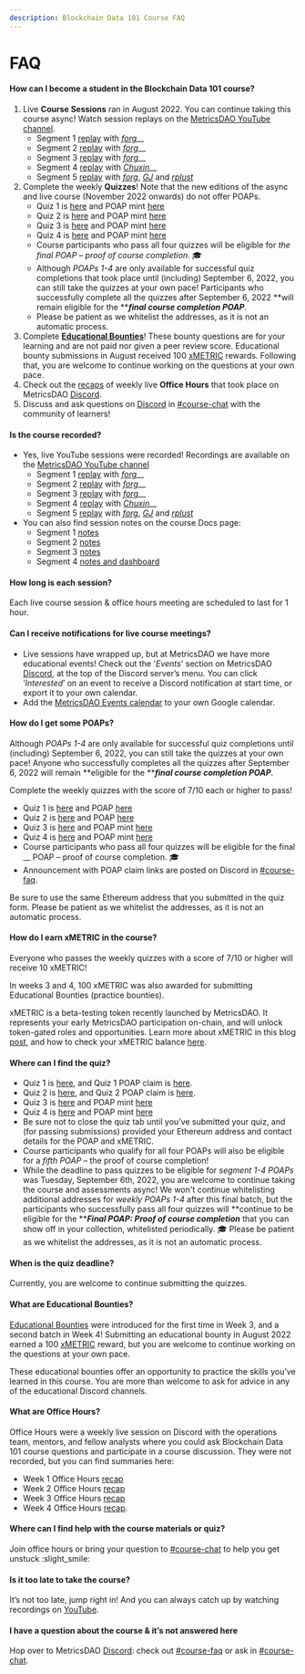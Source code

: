 ```yaml
---
description: Blockchain Data 101 Course FAQ
---
```


# FAQ

#### How can I become a student in the Blockchain Data 101 course?&#x20;

1. Live **Course Sessions** ran in August 2022. You can continue taking this course async! Watch session replays on the [MetricsDAO YouTube channel](https://www.youtube.com/channel/UCDyRizBgObJB-sNuwEPlL1g).
   * Segment 1 [replay](https://docs.metricsdao.xyz/analyst-resources/blockchain-data-101/segment-1) with [_forg_](https://twitter.com/forgash\_)__
   * Segment 2 [replay](https://docs.metricsdao.xyz/analyst-resources/blockchain-data-101/segment-2) with [_forg_](https://twitter.com/forgash\_)__
   * Segment 3 [replay](https://docs.metricsdao.xyz/analyst-resources/blockchain-data-101/segment-3) with [_forg_](https://twitter.com/forgash\_)__
   * Segment 4 [replay](https://youtu.be/ahBFD\_eQvKU) with [_Chuxin_](https://twitter.com/chuxin\_h)__
   * Segment 5 [replay](https://www.youtube.com/watch?v=nxIDapWc5eg) with [_forg_](https://twitter.com/forgash\_), [_GJ_](https://twitter.com/GJFlannery19) and [_rplust_](https://twitter.com/robplust)&#x20;
2. Complete the weekly **Quizzes**! Note that the new editions of the async and live course (November 2022 onwards) do not offer POAPs.
   * Quiz 1 is [here](https://s2w1pibxi3c.typeform.com/metricsdao) and POAP mint [here](https://poap.delivery/blockchainanalytics1)
   * Quiz 2 is [here](https://s2w1pibxi3c.typeform.com/metricsdaoquiz2) and POAP mint [here](https://poap.delivery/mdao-workshop-blockchain-analytics-2/)
   * Quiz 3 is [here](https://docs.metricsdao.xyz/analyst-resources/blockchain-data-101/segment-3/assessment-3) and POAP mint [here](https://poap.delivery/mdao-workshop-blockchain-analytics-3)
   * Quiz 4 is [here](https://docs.metricsdao.xyz/analyst-resources/blockchain-data-101/segment-4/assessment-4) and POAP mint [here](https://poap.delivery/mdao-workshop-blockchain-analytics-4)
   * Course participants who pass all four quizzes will be eligible for _the final POAP –  proof of course completion_. 🎓
   * Although _POAPs 1-4_ are only available for successful quiz completions that took place until (including) September 6, 2022, you can still take the quizzes at your own pace! Participants who successfully complete all the quizzes after September 6, 2022 **will remain eligible for the **_**final course completion POAP**_.
   * Please be patient as we whitelist the addresses, as it is not an automatic process.&#x20;
3. Complete [**Educational Bounties**](https://metricsdao.notion.site/metricsdao/Bounty-Programs-d4bac7f1908f412f8bf4ed349198e5fe?p=8e6be1bfef4a4e0f87887d857b7dad96\&pm=c)! These bounty questions are for your learning and are not paid nor given a peer review score. Educational bounty submissions in August received 100 [xMETRIC](https://blog.metricsdao.xyz/xmetric-balance/) rewards. Following that, you are welcome to continue working on the questions at your own pace.
4. Check out the [recaps](https://docs.metricsdao.xyz/analyst-resources/blockchain-data-101/faq#what-are-office-hours) of weekly live **Office Hours** that took place on MetricsDAO [Discord](http://discord.gg/metrics).&#x20;
5. Discuss and ask questions on [Discord](http://discord.gg/metrics) in [#course-chat](https://discord.com/channels/902943676685230100/992490932412883064) with the community of learners!&#x20;

#### Is the course recorded?&#x20;

* Yes, live YouTube sessions were recorded! Recordings are available on the [MetricsDAO YouTube channel](https://www.youtube.com/channel/UCDyRizBgObJB-sNuwEPlL1g)
  * Segment 1 [replay](https://docs.metricsdao.xyz/analyst-resources/blockchain-data-101/segment-1) with [_forg_](https://twitter.com/forgash\_)__
  * Segment 2 [replay](https://docs.metricsdao.xyz/analyst-resources/blockchain-data-101/segment-2) with [_forg_](https://twitter.com/forgash\_)__
  * Segment 3 [replay](https://docs.metricsdao.xyz/analyst-resources/blockchain-data-101/segment-3) with [_forg_](https://twitter.com/forgash\_)__
  * Segment 4 [replay](https://youtu.be/ahBFD\_eQvKU) with [_Chuxin_](https://twitter.com/chuxin\_h)__
  * Segment 5 [replay](https://www.youtube.com/watch?v=nxIDapWc5eg) with [_forg_](https://twitter.com/forgash\_), [_GJ_](https://twitter.com/GJFlannery19) and [_rplust_](https://twitter.com/robplust)&#x20;
* You can also find session notes on the course Docs page:
  * Segment 1 [notes](https://docs.metricsdao.xyz/analyst-resources/blockchain-data-101/segment-1)
  * Segment 2 [notes](https://docs.metricsdao.xyz/analyst-resources/blockchain-data-101/segment-2/sql-aggregated)&#x20;
  * Segment 3 [notes](https://docs.metricsdao.xyz/analyst-resources/blockchain-data-101/segment-3/recap-ez\_-mode)
  * Segment 4 [notes and dashboard](https://docs.metricsdao.xyz/analyst-resources/blockchain-data-101/segment-4/sql-in-dune-v2-vs-v1)

#### How long is each session?&#x20;

Each live course session & office hours meeting are scheduled to last for 1 hour.

#### Can I receive notifications for live course meetings?&#x20;

* Live sessions have wrapped up, but at MetricsDAO we have more educational events! Check out the '_Events_' section on MetricsDAO [Discord](http://discord.gg/metrics), at the top of the Discord server’s menu. You can click ‘_Interested_’ on an event to receive a Discord notification at start time, or export it to your own calendar.&#x20;
* Add the [MetricsDAO Events calendar](https://calendar.google.com/calendar/u/3?cid=Y19wZHZhaG5tMGRjN2plZDhiMThmOTczNDJhb0Bncm91cC5jYWxlbmRhci5nb29nbGUuY29t) to your own Google calendar.

#### How do I get some POAPs?&#x20;

Although _POAPs 1-4_ are only available for successful quiz completions until (including) September 6, 2022, you can still take the quizzes at your own pace! Anyone who successfully completes all the quizzes after September 6, 2022 will remain **eligible for the **_**final course completion POAP**_.&#x20;

Complete the weekly quizzes with the score of 7/10 each or higher to pass!

* Quiz 1 is [here](https://s2w1pibxi3c.typeform.com/metricsdao) and POAP [here](https://poap.delivery/blockchainanalytics1)
* Quiz 2 is [here](https://s2w1pibxi3c.typeform.com/metricsdaoquiz2) and POAP [here](https://poap.delivery/mdao-workshop-blockchain-analytics-2/)
* Quiz 3 is [here](https://docs.metricsdao.xyz/analyst-resources/blockchain-data-101/segment-3/assessment-3) and POAP mint [here](https://poap.delivery/mdao-workshop-blockchain-analytics-3)
* Quiz 4 is [here](https://docs.metricsdao.xyz/analyst-resources/blockchain-data-101/segment-4/assessment-4) and POAP mint [here](https://poap.delivery/mdao-workshop-blockchain-analytics-4)
* Course participants who pass all four quizzes will be eligible for the final __ POAP –  proof of course completion. 🎓
* Announcement with POAP claim links are posted on Discord in [#course-faq](https://discord.com/channels/902943676685230100/996143485390426162).&#x20;

Be sure to use the same Ethereum address that you submitted in the quiz form. Please be patient as we whitelist the addresses, as it is not an automatic process.&#x20;

#### How do I earn xMETRIC in the course?

Everyone who passes the weekly quizzes with a score of 7/10 or higher will receive 10 xMETRIC!

In weeks 3 and 4, 100 xMETRIC was also awarded for submitting Educational Bounties (practice bounties).

xMETRIC is a beta-testing token recently launched by MetricsDAO. It represents your early MetricsDAO participation on-chain, and will unlock token-gated roles and opportunities. Learn more about xMETRIC in this blog [post](https://blog.metricsdao.xyz/xmetric/), and how to check your xMETRIC balance [here](https://blog.metricsdao.xyz/xmetric-balance/).

#### Where can I find the quiz?&#x20;

* Quiz 1 is [here](https://s2w1pibxi3c.typeform.com/metricsdao), and Quiz 1 POAP claim is [here](https://poap.delivery/blockchainanalytics1).&#x20;
* Quiz 2 is [here](https://s2w1pibxi3c.typeform.com/metricsdaoquiz2), and Quiz 2 POAP claim is [here](https://poap.delivery/mdao-workshop-blockchain-analytics-2).
* Quiz 3 is [here](https://docs.metricsdao.xyz/analyst-resources/blockchain-data-101/segment-3/assessment-3) and POAP mint [here](https://poap.delivery/mdao-workshop-blockchain-analytics-3)
* Quiz 4 is [here](https://docs.metricsdao.xyz/analyst-resources/blockchain-data-101/segment-4/assessment-4) and POAP mint [here](https://poap.delivery/mdao-workshop-blockchain-analytics-4)
* Be sure not to close the quiz tab until you’ve submitted your quiz, and (for passing submissions) provided your Ethereum address and contact details for the POAP and xMETRIC.
* Course participants who qualify for all four POAPs will also be eligible for a _fifth POAP_ – the proof of course completion!&#x20;
* While the deadline to pass quizzes to be eligible for _segment 1-4 POAPs_ was Tuesday, September 6th, 2022, you are welcome to continue taking the course and assessments async! We won't continue whitelisting additional addresses for _weekly POAPs 1-4_ after this final batch, but the participants who successfully pass all four quizzes will **continue to be eligible for the **_**Final POAP: Proof of course completion**_ that you can show off in your collection, whitelisted periodically. 🎓 Please be patient as we whitelist the addresses, as it is not an automatic process.&#x20;

#### When is the quiz deadline?&#x20;

Currently, you are welcome to continue submitting the quizzes.

#### What are Educational Bounties?

[Educational Bounties](https://metricsdao.notion.site/metricsdao/Bounty-Programs-d4bac7f1908f412f8bf4ed349198e5fe?p=8e6be1bfef4a4e0f87887d857b7dad96\&pm=c) were introduced for the first time in Week 3, and a second batch in Week 4! Submitting an educational bounty in August 2022 earned a 100 [xMETRIC](https://blog.metricsdao.xyz/xmetric-balance/) reward, but you are welcome to continue working on the questions at your own pace.

These educational bounties offer an opportunity to practice the skills you’ve learned in this course. You are more than welcome to ask for advice in any of the educational Discord channels.

#### What are Office Hours?&#x20;

Office Hours were a weekly live session on Discord with the operations team, mentors, and fellow analysts where you could ask Blockchain Data 101 course questions and participate in a course discussion. They were not recorded, but you can find summaries here:

* Week 1 Office Hours [recap](https://docs.metricsdao.xyz/analyst-resources/blockchain-data-101/segment-1/office-hours-1)
* Week 2 Office Hours [recap](https://docs.metricsdao.xyz/analyst-resources/blockchain-data-101/segment-2/office-hours-2)
* Week 3 Office Hours [recap](https://docs.metricsdao.xyz/analyst-resources/blockchain-data-101/segment-3/office-hours-3)
* Week 4 Office Hours [recap](https://docs.metricsdao.xyz/analyst-resources/blockchain-data-101/segment-4/office-hours-4).&#x20;

#### Where can I find help with the course materials or quiz?&#x20;

Join office hours or bring your question to [#course-chat](https://discord.com/channels/902943676685230100/992490932412883064) to help you get unstuck :slight\_smile:

#### Is it too late to take the course?&#x20;

It’s not too late, jump right in! And you can always catch up by watching recordings on [YouTube](https://www.youtube.com/channel/UCDyRizBgObJB-sNuwEPlL1g).

#### I have a question about the course & it’s not answered here&#x20;

Hop over to MetricsDAO [Discord](http://discord.gg/metrics): check out [#course-faq](https://discord.com/channels/902943676685230100/996143485390426162) or ask in [#course-chat](https://discord.com/channels/902943676685230100/992490932412883064).
